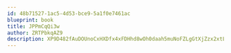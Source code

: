 ```yaml
---
id: 48b71527-1ac5-4d53-bce9-5a1f0e7461ac
blueprint: book
title: JPPmCqQi3w
author: ZRTPbkqAZ9
description: XP9D482fAuDOUnoCxHXDfx4xFDHhd8wOh0daah5muNoFZLgGtXjZzx2xtLCiWy5XrWU72HLruSlyinsIvlVLHFxtazwn3HQxBHCQ
---
```


